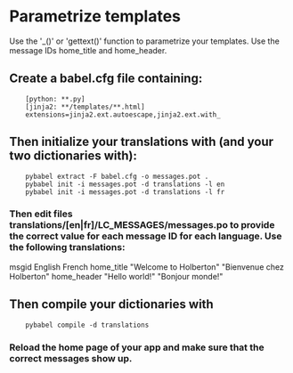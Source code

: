 
# Parametrize templates

Use the '_()' or 'gettext()' function to parametrize your templates. Use the message IDs home_title and home_header.

## Create a babel.cfg file containing:

        [python: **.py]
        [jinja2: **/templates/**.html]
        extensions=jinja2.ext.autoescape,jinja2.ext.with_

## Then initialize your translations with (and your two dictionaries with):

        pybabel extract -F babel.cfg -o messages.pot .
        pybabel init -i messages.pot -d translations -l en
        pybabel init -i messages.pot -d translations -l fr


### Then edit files translations/[en|fr]/LC_MESSAGES/messages.po to provide the correct value for each message ID for each language. Use the following translations:

msgid	English	French
home_title	"Welcome to Holberton"	"Bienvenue chez Holberton"
home_header	"Hello world!"	"Bonjour monde!"

## Then compile your dictionaries with

        pybabel compile -d translations

### Reload the home page of your app and make sure that the correct messages show up.